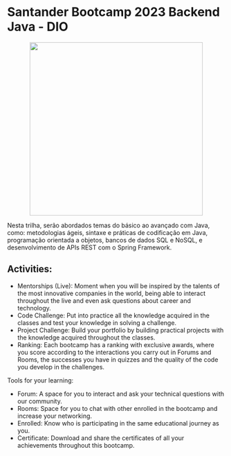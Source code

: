 # Santander Bootcamp 2023 Backend Java - DIO

<div align="center">

  <img src="https://hermes.dio.me/tracks/9631898e-a83c-4c04-aefd-a782ead2db8f.png" width="400px" height="400px"/>
  
</div>

Nesta trilha, serão abordados temas do básico ao avançado com Java, como: metodologias ágeis, sintaxe e práticas de codificação em Java, programação orientada a objetos, bancos de dados SQL e NoSQL, e desenvolvimento de APIs REST com o Spring Framework.

## Activities:
* Mentorships (Live): Moment when you will be inspired by the talents of the most innovative companies in the world, being able to interact throughout the live and even ask questions about career and technology.
* Code Challenge: Put into practice all the knowledge acquired in the classes and test your knowledge in solving a challenge.
* Project Challenge: Build your portfolio by building practical projects with the knowledge acquired throughout the classes.
* Ranking: Each bootcamp has a ranking with exclusive awards, where you score according to the interactions you carry out in Forums and Rooms, the successes you have in quizzes and the quality of the code you develop in the challenges.

Tools for your learning:

* Forum: A space for you to interact and ask your technical questions with our community.
* Rooms: Space for you to chat with other enrolled in the bootcamp and increase your networking.
* Enrolled: Know who is participating in the same educational journey as you.
* Certificate: Download and share the certificates of all your achievements throughout this bootcamp.

